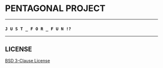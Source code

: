 # PENTAGONAL PROJECT


--- 


### `J U S T _ F O R _ F U N !?`


---


## LICENSE
[BSD 3-Clause License](LICENSE)
